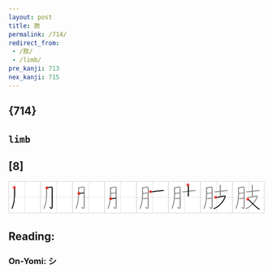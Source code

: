 ```yaml
---
layout: post
title: 肢
permalink: /714/
redirect_from:
 - /肢/
 - /limb/
pre_kanji: 713
nex_kanji: 715
---
```


## {714}

## `limb`

## [8]

<div class="stroke"><img src="../images/E882A2.png" /></div>

## Reading:

### On-Yomi: シ
